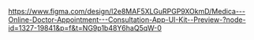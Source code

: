 https://www.figma.com/design/l2e8MAF5XLGuRPGP9XOkmD/Medica---Online-Doctor-Appointment---Consultation-App-UI-Kit--Preview-?node-id=1327-19841&p=f&t=NG9p1b48Y6haQ5qW-0
